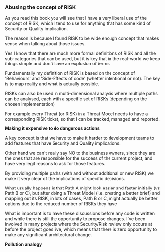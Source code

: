 ### Abusing the concept of RISK

As you read this book you will see that I have a very liberal use of the concept of RISK, which I tend to use for anything that has some kind of Security or Quality implication.

The reason is because I found RISK to be wide enough concept that makes sense when talking about those issues.

Yes I know that there are much more formal definitions of RISK and all the sub-categories that can be used, but it is key that in the real-world we keep things simple and don't have an explosion of terms.

Fundamentally my definition of RISK is based on the concept of 'Behaviours' and 'Side-Effects of code' (whetter intentional or not). The key is to map reality and what is actually possible.

RISKs can also be used in multi-dimensional analysis where multiple paths can be analysed, each with a specific set of RISKs (depending on the chosen implementation)

For example every Threat (or RISK) in a Threat Model needs to have a corresponding RISK ticket, so that I can be tracked, managed and reported.

**Making it expensive to do dangerous actions**

A key concept is that we have to make it harder to development teams to add features that have Security and Quality implications.

Other hand we can't really say NO to the business owners, since they are the ones that are responsible for the success of the current project, and have very legit reasons to ask for those features.

By providing multiple paths (with and without additional or new RISK) we make it very clear of the implications of specific decisions.

What usually happens is that Path A might look easier and faster initially (vs Path B or C), but after doing a Threat Model (i.e. creating a better brief) and mapping out its RISK, in lots of cases, Path B or C, might actually be better options due to the reduced number of RISKs they have

What is important is to have these discussions before any code is written and while there is still the opportunity to propose changes. I've been involved in many projects where the Security/Risk review only occurs at before the project goes live, which means that there is zero opportunity to make any significant architectural change.


**Pollution analogy**
